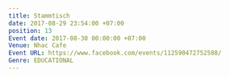 ```yaml
---
title: Stammtisch
date: 2017-08-29 23:54:00 +07:00
position: 13
Event date: 2017-08-30 00:00:00 +07:00
Venue: Nhac Cafe
Event URL: https://www.facebook.com/events/112590472752588/
Genre: EDUCATIONAL
---
```


